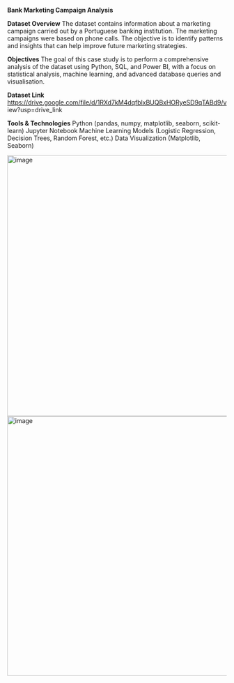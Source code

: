 **Bank Marketing Campaign Analysis**

**Dataset Overview**
The dataset contains information about a marketing campaign carried out by a
Portuguese banking institution. The marketing campaigns were based on phone
calls. The objective is to identify patterns and insights that can help improve
future marketing strategies.


**Objectives**
The goal of this case study is to perform a comprehensive analysis of the dataset
using Python, SQL, and Power BI, with a focus on statistical analysis, machine
learning, and advanced database queries and visualisation.


**Dataset Link**
https://drive.google.com/file/d/1RXd7kM4dqfblxBUQBxHORyeSD9qTABd9/v
iew?usp=drive_link

**Tools & Technologies**
Python (pandas, numpy, matplotlib, seaborn, scikit-learn)
Jupyter Notebook
Machine Learning Models (Logistic Regression, Decision Trees, Random Forest, etc.)
Data Visualization (Matplotlib, Seaborn)


<img width="599" alt="image" src="https://github.com/user-attachments/assets/ed483b81-1169-46f4-9036-602e5d54476e" />

<img width="596" alt="image" src="https://github.com/user-attachments/assets/8548214d-ea11-4c6b-9b00-f9fd694fccc8" />







